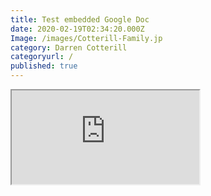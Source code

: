 ```yaml
---
title: Test embedded Google Doc
date: 2020-02-19T02:34:20.000Z
Image: /images/Cotterill-Family.jp
category: Darren Cotterill
categoryurl: /
published: true
---
```

<div class="iframe-container">

<iframe src="https://docs
.google
.com/document/d/e/2PACX
-1vS6IBiSyYncZdAfoyRTTl1jTl4yo5_MKZwV12lS87_O6PD0VV1CDXAD0-Mo
-DBADsRd4LvZQX09_1iw/pub?embedded=true" allowfullscreen></iframe>

</div>